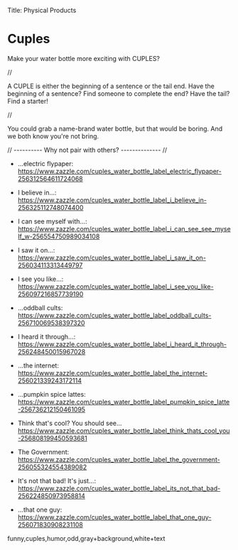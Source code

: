 Title: Physical Products

# Cuples

Make your water bottle more exciting with CUPLES?

//

A CUPLE is either the beginning of a sentence or the tail end. Have the beginning of a sentence? Find someone to complete the end? Have the tail? Find a starter!

//

You could grab a name-brand water bottle, but that would be boring. And we both know you're not bring.

// ---------- Why not pair with others? -------------- //

- ...electric flypaper: https://www.zazzle.com/cuples_water_bottle_label_electric_flypaper-256312564611724068

- I believe in...: https://www.zazzle.com/cuples_water_bottle_label_i_believe_in-256325112748074400

- I can see myself with...: https://www.zazzle.com/cuples_water_bottle_label_i_can_see_see_myself_w-256554750989034108

- I saw it on...: https://www.zazzle.com/cuples_water_bottle_label_i_saw_it_on-256034113313449797

- I see you like...: https://www.zazzle.com/cuples_water_bottle_label_i_see_you_like-256097216857739190

- ...oddball cults: https://www.zazzle.com/cuples_water_bottle_label_oddball_cults-256710069538397320

- I heard it through...: https://www.zazzle.com/cuples_water_bottle_label_i_heard_it_through-256248450015967028

- ...the internet: https://www.zazzle.com/cuples_water_bottle_label_the_internet-256021339243172114

- ...pumpkin spice lattes: https://www.zazzle.com/cuples_water_bottle_label_pumpkin_spice_latte-256736212150461095

- Think that's cool? You should see... https://www.zazzle.com/cuples_water_bottle_label_think_thats_cool_you-256808199450593681

- The Government: https://www.zazzle.com/cuples_water_bottle_label_the_government-256055324554389082

- It's not that bad! It's just...: https://www.zazzle.com/cuples_water_bottle_label_its_not_that_bad-256224850973958814

- ...that one guy: https://www.zazzle.com/cuples_water_bottle_label_that_one_guy-256071830908231108


funny,cuples,humor,odd,gray+background,white+text